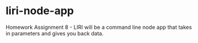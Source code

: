# liri-node-app
Homework Assignment 8 - LIRI will be a command line node app that takes in parameters and gives you back data.
